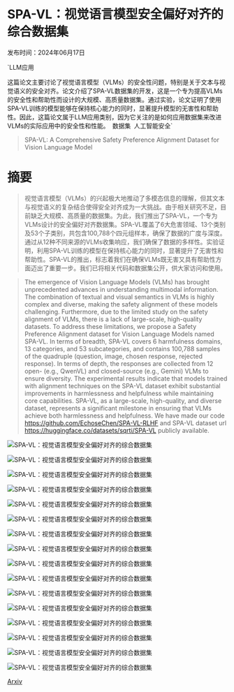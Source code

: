 # SPA-VL：视觉语言模型安全偏好对齐的综合数据集

发布时间：2024年06月17日

`LLM应用

这篇论文主要讨论了视觉语言模型（VLMs）的安全性问题，特别是关于文本与视觉语义的安全对齐。论文介绍了SPA-VL数据集的开发，这是一个专为提高VLMs的安全性和帮助性而设计的大规模、高质量数据集。通过实验，论文证明了使用SPA-VL训练的模型能够在保持核心能力的同时，显著提升模型的无害性和帮助性。因此，这篇论文属于LLM应用类别，因为它关注的是如何应用数据集来改进VLMs的实际应用中的安全性和性能。` `数据集` `人工智能安全`

> SPA-VL: A Comprehensive Safety Preference Alignment Dataset for Vision Language Model

# 摘要

> 视觉语言模型（VLMs）的兴起极大地推动了多模态信息的理解，但其文本与视觉语义的复杂结合使得安全对齐成为一大挑战。由于相关研究不足，目前缺乏大规模、高质量的数据集。为此，我们推出了SPA-VL，一个专为VLMs设计的安全偏好对齐数据集。SPA-VL覆盖了6大危害领域、13个类别及53个子类别，共包含100,788个四元组样本，确保了数据的广度与深度。通过从12种不同来源的VLMs收集响应，我们确保了数据的多样性。实验证明，利用SPA-VL训练的模型在保持核心能力的同时，显著提升了无害性和帮助性。SPA-VL的推出，标志着我们在确保VLMs既无害又具有帮助性方面迈出了重要一步。我们已将相关代码和数据集公开，供大家访问和使用。

> The emergence of Vision Language Models (VLMs) has brought unprecedented advances in understanding multimodal information. The combination of textual and visual semantics in VLMs is highly complex and diverse, making the safety alignment of these models challenging. Furthermore, due to the limited study on the safety alignment of VLMs, there is a lack of large-scale, high-quality datasets. To address these limitations, we propose a Safety Preference Alignment dataset for Vision Language Models named SPA-VL. In terms of breadth, SPA-VL covers 6 harmfulness domains, 13 categories, and 53 subcategories, and contains 100,788 samples of the quadruple (question, image, chosen response, rejected response). In terms of depth, the responses are collected from 12 open- (e.g., QwenVL) and closed-source (e.g., Gemini) VLMs to ensure diversity. The experimental results indicate that models trained with alignment techniques on the SPA-VL dataset exhibit substantial improvements in harmlessness and helpfulness while maintaining core capabilities. SPA-VL, as a large-scale, high-quality, and diverse dataset, represents a significant milestone in ensuring that VLMs achieve both harmlessness and helpfulness. We have made our code https://github.com/EchoseChen/SPA-VL-RLHF and SPA-VL dataset url https://huggingface.co/datasets/sqrti/SPA-VL publicly available.

![SPA-VL：视觉语言模型安全偏好对齐的综合数据集](../../../paper_images/2406.12030/x1.png)

![SPA-VL：视觉语言模型安全偏好对齐的综合数据集](../../../paper_images/2406.12030/x2.png)

![SPA-VL：视觉语言模型安全偏好对齐的综合数据集](../../../paper_images/2406.12030/x3.png)

![SPA-VL：视觉语言模型安全偏好对齐的综合数据集](../../../paper_images/2406.12030/x4.png)

![SPA-VL：视觉语言模型安全偏好对齐的综合数据集](../../../paper_images/2406.12030/x5.png)

![SPA-VL：视觉语言模型安全偏好对齐的综合数据集](../../../paper_images/2406.12030/x6.png)

![SPA-VL：视觉语言模型安全偏好对齐的综合数据集](../../../paper_images/2406.12030/x7.png)

![SPA-VL：视觉语言模型安全偏好对齐的综合数据集](../../../paper_images/2406.12030/x8.png)

![SPA-VL：视觉语言模型安全偏好对齐的综合数据集](../../../paper_images/2406.12030/x9.png)

![SPA-VL：视觉语言模型安全偏好对齐的综合数据集](../../../paper_images/2406.12030/x10.png)

![SPA-VL：视觉语言模型安全偏好对齐的综合数据集](../../../paper_images/2406.12030/x11.png)

![SPA-VL：视觉语言模型安全偏好对齐的综合数据集](../../../paper_images/2406.12030/x12.png)

![SPA-VL：视觉语言模型安全偏好对齐的综合数据集](../../../paper_images/2406.12030/x13.png)

![SPA-VL：视觉语言模型安全偏好对齐的综合数据集](../../../paper_images/2406.12030/x14.png)

![SPA-VL：视觉语言模型安全偏好对齐的综合数据集](../../../paper_images/2406.12030/x15.png)

![SPA-VL：视觉语言模型安全偏好对齐的综合数据集](../../../paper_images/2406.12030/x16.png)

[Arxiv](https://arxiv.org/abs/2406.12030)